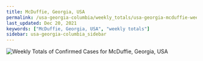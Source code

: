 ```yaml
---
title: McDuffie, Georgia, USA
permalink: /usa-georgia-columbia/weekly_totals/usa-georgia-mcduffie-weekly_totals.html
last_updated: Dec 20, 2021
keywords: ["McDuffie, Georgia, USA", "weekly totals"]
sidebar: usa-georgia-columbia_sidebar
---
```


![Weekly Totals of Confirmed Cases for McDuffie, Georgia, USA](/covid_tracker/images/graphs/usa-georgia-mcduffie-weekly_totals_graph.png)
